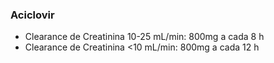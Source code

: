 ### **Aciclovir**


- Clearance de Creatinina 10-25 mL/min: 800mg a cada 8 h  
- Clearance de Creatinina \<10 mL/min: 800mg a cada 12 h

